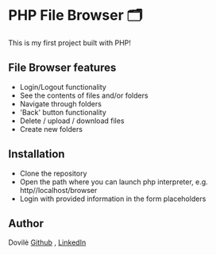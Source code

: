 # PHP File Browser 🗂 

This is my first project built with PHP!

## File Browser features

* Login/Logout functionality
* See the contents of files and/or folders
* Navigate through folders
* 'Back' button functionality
* Delete / upload / download files
* Create new folders

## Installation

* Clone the repository
* Open the path where you can launch php interpreter, e.g. http//localhost/browser
* Login with provided information in the form placeholders

## Author
Dovilė [Github](https://github.com/Kerbelyte) , [LinkedIn](https://linkedin.com/in/dovilė-kerbelytė-66634a162)
